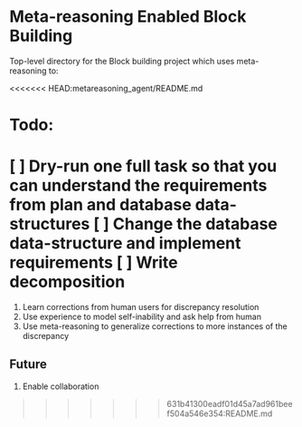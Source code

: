 # Meta-reasoning Enabled Block Building

Top-level directory for the Block building project which uses meta-reasoning
to:

<<<<<<< HEAD:metareasoning_agent/README.md
# Todo:
 [ ] Dry-run one full task so that you can understand the requirements from plan and database data-structures
 [ ] Change the database data-structure and implement requirements
 [ ] Write decomposition
=======

1. Learn corrections from human users for discrepancy resolution
2. Use experience to model self-inability and ask help from human 
3. Use meta-reasoning to generalize corrections to more instances of the
 discrepancy


## Future

1. Enable collaboration
>>>>>>> 631b41300eadf01d45a7ad961beef504a546e354:README.md
